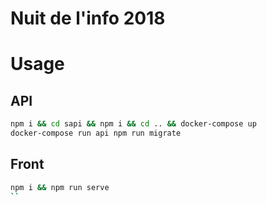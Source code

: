 # Nuit de l'info 2018

# Usage

## API

```sh
npm i && cd sapi && npm i && cd .. && docker-compose up
docker-compose run api npm run migrate
```

## Front

```sh
npm i && npm run serve
``

